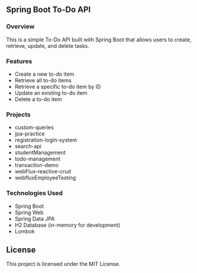 ## Spring Boot To-Do API

### Overview
This is a simple To-Do API built with Spring Boot that allows users to create, retrieve, update, and delete tasks.

### Features
- Create a new to-do item
- Retrieve all to-do items
- Retrieve a specific to-do item by ID
- Update an existing to-do item
- Delete a to-do item

### Projects 

- custom-queries
- jpa-practice
- registration-login-system
- search-api
- studentManagement
- todo-management
- transaction-demo
- webFlux-reactive-crud
- webfluxEmployeeTesting

### Technologies Used
- Spring Boot
- Spring Web
- Spring Data JPA
- H2 Database (in-memory for development)
- Lombok


## License
This project is licensed under the MIT License.
